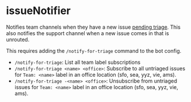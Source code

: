# issueNotifier

Notifies team channels when they have a new issue [pending triage](https://open.sentry.io/triage/#3-triage). This also notifies the support
channel when a new issue comes in that is unrouted.

This requires adding the `/notify-for-triage` command to the bot config.

- `/notify-for-triage`: List all team label subscriptions
- `/notify-for-triage <name> <office>`: Subscribe to all untriaged issues for `Team: <name>` label in an office location (sfo, sea, yyz, vie, ams).
- `/notify-for-triage -<name> <office>`: Unsubscribe from untriaged issues for `Team: <name>` label in an office location (sfo, sea, yyz, vie, ams).
